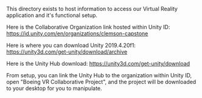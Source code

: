 This directory exists to host information to access our Virtual Reality application and it's functional setup.

Here is the Collaborative Organization link hosted within Unity ID: https://id.unity.com/en/organizations/clemson-capstone

Here is where you can download Unity 2019.4.20f1: https://unity3d.com/get-unity/download/archive

Here is the Unity Hub download: https://unity3d.com/get-unity/download

From setup, you can link the Unity Hub to the organization within Unity ID, open "Boeing VR Collaborative Project", and the project will be downloaded to your desktop for you to manipulate.
